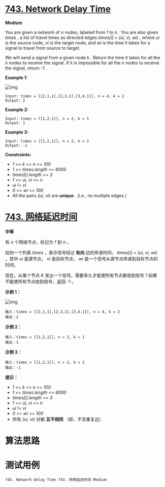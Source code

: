# [743. Network Delay Time][enTitle]

**Medium**

You are given a network of  *n*  nodes, labeled from  *1*  to  *n* . You are also given  *times* , a list of travel times as directed edges  *times[i] = (ui, vi, wi)* , where  *ui*  is the source node,  *vi*  is the target node, and  *wi*  is the time it takes for a signal to travel from source to target.

We will send a signal from a given node  *k* . Return the time it takes for all the  *n*  nodes to receive the signal. If it is impossible for all the  *n*  nodes to receive the signal, return  *-1* .



**Example 1:** 

![img](https://assets.leetcode.com/uploads/2019/05/23/931_example_1.png)

```
Input: times = [[2,1,1],[2,3,1],[3,4,1]], n = 4, k = 2
Output: 2

```

**Example 2:** 

```
Input: times = [[1,2,1]], n = 2, k = 1
Output: 1

```

**Example 3:** 

```
Input: times = [[1,2,1]], n = 2, k = 2
Output: -1

```



**Constraints:** 

-  *1 <= k <= n <= 100*  
-  *1 <= times.length <= 6000*  
-  *times[i].length == 3*  
-  *1 <= ui, vi <= n*  
-  *ui != vi*  
-  *0 <= wi <= 100*  
- All the pairs  *(ui, vi)*  are **unique** . (i.e., no multiple edges.)


# [743. 网络延迟时间][cnTitle]

**中等**

有  *n*  个网络节点，标记为  *1*  到  *n* 。

给你一个列表  *times* ，表示信号经过 **有向**  边的传递时间。  *times[i] = (ui, vi, wi)* ，其中  *ui*  是源节点， *vi*  是目标节点，  *wi*  是一个信号从源节点传递到目标节点的时间。

现在，从某个节点  *K*  发出一个信号。需要多久才能使所有节点都收到信号？如果不能使所有节点收到信号，返回  *-1*  。



**示例 1：** 

![img](https://assets.leetcode.com/uploads/2019/05/23/931_example_1.png)

```
输入：times = [[2,1,1],[2,3,1],[3,4,1]], n = 4, k = 2
输出：2

```

**示例 2：** 

```
输入：times = [[1,2,1]], n = 2, k = 1
输出：1

```

**示例 3：** 

```
输入：times = [[1,2,1]], n = 2, k = 2
输出：-1

```



**提示：** 

-  *1 <= k <= n <= 100*  
-  *1 <= times.length <= 6000*  
-  *times[i].length == 3*  
-  *1 <= ui, vi <= n*  
-  *ui != vi*  
-  *0 <= wi <= 100*  
- 所有  *(ui, vi)*  对都 **互不相同** （即，不含重复边）




# 算法思路

# 测试用例
```
743. Network Delay Time 743. 网络延迟时间 Medium
```

[enTitle]: https://leetcode.com/problems/network-delay-time/
[cnTitle]: https://leetcode-cn.com/problems/network-delay-time/
